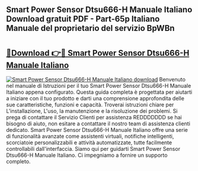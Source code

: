 ## Smart Power Sensor Dtsu666-H Manuale Italiano Download gratuit PDF - Part-65p Italiano Manuale del proprietario del servizio BpWBn

# <h2><a href="http://dfbdpm.blite.top/?on=Smart+Power+Sensor+Dtsu666-H+Manuale+Italiano">🔗Download 👉🔴 Smart Power Sensor Dtsu666-H Manuale Italiano</a></h2>

[![Smart Power Sensor Dtsu666-H Manuale Italiano download](https://i.imgur.com/lujVjoI.png)](http://dfbdpm.blite.top/?on=Smart+Power+Sensor+Dtsu666-H+Manuale+Italiano)
Benvenuto nel manuale di Istruzioni per il tuo Smart Power Sensor Dtsu666-H Manuale Italiano appena configurato. Questa guida completa è progettata per aiutarti a iniziare con il tuo prodotto e darti una comprensione approfondita delle sue caratteristiche, funzioni e capacità. Troverai istruzioni chiare per L'installazione, L'uso, la manutenzione e la risoluzione dei problemi. Si prega di contattare il Servizio Clienti per assistenza REDDDDDDD se hai bisogno di aiuto, non esitare a contattare il nostro team di assistenza clienti dedicato. Smart Power Sensor Dtsu666-H Manuale Italiano offre una serie di funzionalità avanzate come assistenti virtuali, notifiche intelligenti, scorciatoie personalizzabili e attività automatizzate, tutte facilmente controllabili dall'interfaccia. Siamo qui per guidarti Smart Power Sensor Dtsu666-H Manuale Italiano. Ci impegniamo a fornire un supporto completo.
